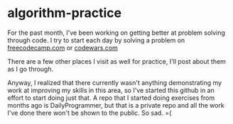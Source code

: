 # algorithm-practice

For the past month, I've been working on getting better at problem solving through code.
I try to start each day by solving a problem on [freecodecamp.com](https://www.freecodecamp.com/map-aside#nested-collapseBasicAlgorithmScripting) or [codewars.com](https://www.codewars.com)

There are a few other places I visit as well for practice, I'll post about them as I go through.

Anyway, I realized that there currently wasn't anything demonstrating my work at improving my skills in this area, so I've started this github in an effort to start doing just that. A repo that I started doing exercises from months ago is DailyProgrammer, but that is a private repo and all the work I've done there won't be shown to the public. So sad. =(

